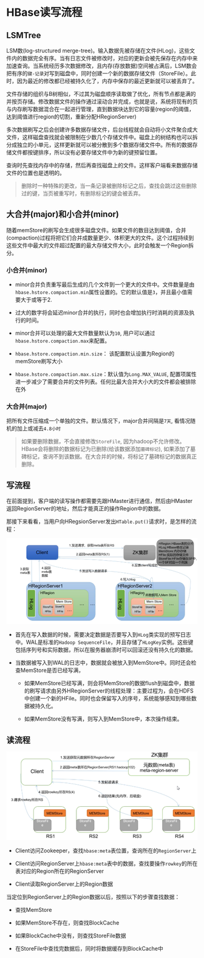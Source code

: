 # HBase读写流程

## LSMTree

LSM数(log-structured merge-tree)。输入数据先被存储在文件(HLog)，这些文件内的数据完全有序。当有日志文件被修改时，对应的更新会被先保存在内存中来加速查询。当系统经历多次数据修改，且内存(存放数据)空间被占满后，LSM数会把有序的`键-记录`对写到磁盘中，同时创建一个新的数据存储文件（StoreFile）。此时，因为最近的修改都已经被持久化了，内存中保存的最近更新就可以被丢弃了。

文件存储的组织与B树相似，不过其为磁盘顺序读取做了优化，所有节点都是满的并按页存储。修改数据文件的操作通过滚动合并完成，也就是说，系统将现有的页与内存刷写数据混合在一起进行管理，直到数据块达到它的容量(region的阈值，达到阈值进行region的切割，重新分配HRegionServer)

多次数据刷写之后会创建许多数据存储文件，后台线程就会自动将小文件聚合成大文件，这样磁盘查找就会被限制在少数几个存储文件中。磁盘上的树结构也可以拆分成独立的小单元，这样更新就可以被分散到多个数据存储文件中。所有的数据存储文件都按键排序，所以没有必要存储文件中为新的键预留位置。

查询时先查找内存中的存储，然后再查找磁盘上的文件。这样客户端看来数据存储文件的位置也是透明的。

> 删除时一种特殊的更改，当一条记录被删除标记之后，查找会跳过这些删除过的键，当页被重写时，有删除标记的键会被丢弃。

## 大合并(major)和小合并(minor)

随着memStore的刷写会生成很多磁盘文件。如果文件的数目达到阈值，合并(compaction)过程将把它们合并成数量更少、体积更大的文件。这个过程持续到这些文件中最大的文件超过配置的最大存储文件大小，此时会触发一个Region拆分。

### 小合并(minor)

- minor合并负责重写最后生成的几个文件到一个更大的文件中。文件数量是由`hbase.hstore.compaction.min`属性设置的。它的默认值是`3`，并且最小值需要大于或等于2.

- 过大的数字将会延迟minor合并的执行，同时也会增加执行时消耗的资源及执行的时间。

- minor合并可以处理的最大文件数量默认为`10`, 用户可以通过`hbase.hstore.compaction.max`来配置。

- `hbase.hstore.compaction.min.size`： 该配置默认设置为Region的memStore刷写大小

- `hbase.hstore.compaction.max.size`：默认值为`Long.MAX_VALUE`, 配置项属性进一步减少了需要合并的文件列表。任何比最大合并大小大的文件都会被排除在外

### 大合并(major)

把所有文件压缩成一个单独的文件。默认情况下，major合并间隔是`7天`, 看情况随机的加上或减去`4.8小时`

> 如果要删除数据，不会直接修改`StoreFile`, 因为hadoop不允许修改。HBase会将删除的数据标记为已删除(给该数据添加`墓碑标记`), 如果添加了墓碑标记，查询不到该数据。在大合并的时候，将标记了墓碑标记的数据真正删除。

## 写流程

在前面提到，客户端的读写操作都需要先跟HMaster进行通信，然后由HMaster返回RegionServer的地址，然后才能真正的操作Region中的数据。

那接下来看看，当用户向HRegsionServer发出`HTable.put()`请求时，是怎样的流程：

![](../../../assets/2024-12-25-15-16-35-image.png)

- 首先在写入数据的时候，需要决定数据是否要写入到`HLog`类实现的预写日志中。WAL是标准的`Hadoop SequenceFile`，并且存储了`HLogKey`实例。这些键包括序列号和实际数据，所以在服务器崩溃时可以回滚还没有持久化的数据。

- 当数据被写入到WAL的日志中，数据就会被放入到MemStore中。同时还会检查MemStore是否已经写满，
  
  - 如果MemStore已经写满，则会将MemStore的数据flush到磁盘中，数据的刷写请求由另外HRegionServer的线程处理：主要过程为，会在HDFS中创建一个新的HFile。同时也会保留写入的序号，系统能够感知到哪些数据被持久化。
  
  - 如果MemStore没有写满，则写入到MemStore中，本次操作结束。

## 读流程

![](../../../assets/2024-12-25-15-28-20-image.png)

- Client访问Zookeeper，查找`hbase:meta`表位置，查询所在的`RegionServer`上

- Client访问RegionServer上`hbase:meta`表中的数据，查找要操作`rowkey`的所在表对应的Region所在的RegionServer

- Client读取RegionServer上的Region数据

当定位到RegionServer上的Region数据以后，按照以下的步骤查找数据：

- 查找MemStore

- 如果MemStore不存在，则查找BlockCache

- 如果BlockCache中没有，则查找StoreFile数据

- 在StoreFile中查找完数据后，同时将数据缓存到BlockCache中
